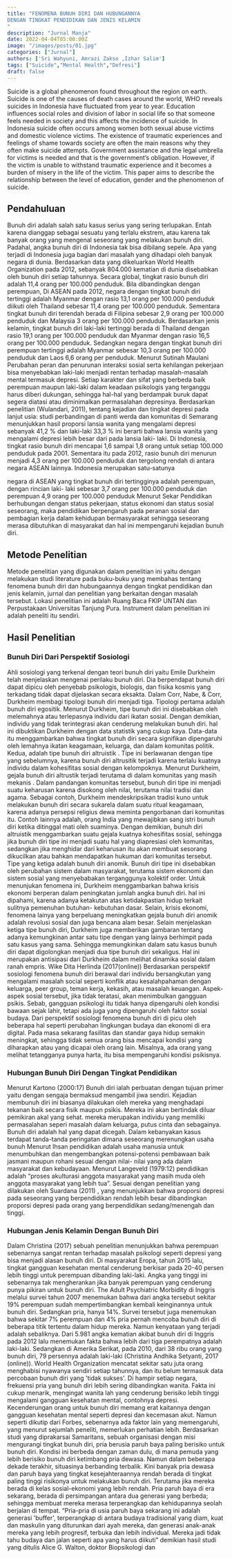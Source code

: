 ```yaml
---
title: "FENOMENA BUNUH DIRI DAN HUBUNGANNYA
DENGAN TINGKAT PENDIDIKAN DAN JENIS KELAMIN
"
description: "Jurnal Manja"
date: 2022-04-04T05:00:00Z
image: "/images/posts/01.jpg"
categories: ["Jurnal"]
authors: ['Sri Wahyuni, Amrazi Zakso ,Izhar Salim']
tags: ["Suicide","Mental Health","Defresi"]
draft: false
---
```


Suicide is a global phenomenon found throughout the region on earth. Suicide is one of the causes of death cases around the world, WHO reveals suicides in Indonesia have fluctuated from year to year. Education influences social roles and division of labor in social life so that someone feels needed in society and this affects the incidence of suicide. In
Indonesia suicide often occurs among women both sexual abuse victims and domestic violence victims. The existence of traumatic experiences and feelings of shame towards society are often the main reasons why they often make suicide attempts. Government assistance and the legal umbrella for victims is needed and that is the government’s obligation.
However, if the victim is unable to withstand traumatic experience and it becomes a burden of misery in the life of the victim. This paper aims to describe the relationship between the level of education, gender and the phenomenon of suicide.


## Pendahuluan

Bunuh diri adalah salah satu kasus serius yang sering terlupakan. Entah karena dianggap sebagai sesuatu yang terlalu ekstrem, atau karena tak banyak orang yang mengenal seseorang yang melakukan bunuh diri. Padahal, angka bunuh diri di Indonesia tak bisa dibilang sepele. Apa yang terjadi di Indonesia juga bagian dari masalah yang dihadapi oleh banyak negara di dunia.
Berdasarkan data yang dikeluarkan World Health Organization pada 2012, sebanyak 804.000 kematian di dunia disebabkan oleh bunuh diri setiap tahunnya. Secara global, tingkat rasio bunuh diri adalah
11,4 orang per 100.000 penduduk. Bila dibandingkan dengan perempuan, Di ASEAN pada 2012, negara dengan tingkat bunuh diri tertinggi adalah Myanmar dengan rasio 13,1 orang per
100.000 penduduk diikuti oleh Thailand sebesar 11,4 orang per 100.000 penduduk. Sementara tingkat bunuh diri terendah berada di Filipina sebesar 2,9 orang per 100.000 penduduk dan Malaysia 3 orang per 100.000 penduduk. Berdasarkan jenis kelamin, tingkat bunuh diri laki-laki tertinggi berada di
Thailand dengan rasio 19,1 orang per 100.000 penduduk dan Myanmar dengan rasio 16,5 orang per 100.000 penduduk. Sedangkan negara dengan tingkat bunuh diri perempuan tertinggi adalah Myanmar sebesar 10,3 orang per 100.000 penduduk dan Laos 6,6 orang per
penduduk.
Menurut Sutinah Maulani Perubahan peran dan penurunan interaksi sosial serta kehilangan pekerjaan bisa menyebabkan laki-laki menjadi rentan terhadap masalah-masalah mental termasuk depresi.
Setiap karakter dan sifat yang berbeda baik perempuan maupun laki-laki dalam keadaan psikologis yang terganggu harus diberi dukungan, sehingga hal-hal yang berdampak buruk dapat segera diatasi atau diminimalkan permasalahan depresinya.
Berdasarkan penelitian (Wulandari, 2011), tentang kejadian dan tingkat depresi pada lanjut usia: studi perbandingan di panti werda dan komunitas di Semarang menunjukkan hasil proporsi lansia wanita yang mengalami depresi sebanyak 41,2 % dan laki-laki 33,3 % ini berarti bahwa lansia wanita yang mengalami depresi lebih besar dari pada lansia laki- laki. Di Indonesia, tingkat rasio bunuh diri mencapai 1,6 sampai 1,8 orang untuk setiap 100.000 penduduk pada 2001. Sementara itu pada 2012, rasio bunuh diri menurun menjadi 4,3 orang per 100.000 penduduk dan tergolong rendah di antara negara ASEAN lainnya. Indonesia merupakan satu-satunya

negara di ASEAN yang tingkat bunuh diri tertingginya adalah perempuan, dengan rincian laki- laki sebesar 3,7 orang per 100.000 penduduk dan perempuan 4,9 orang per 100.000 penduduk Menurut Sekar Pendidikan berhubungan dengan status pekerjaan, status ekonomi dan status sosial seseorang, maka pendidikan berpengaruh pada peranan sosial dan pembagian kerja dalam kehidupan bermasyarakat sehingga seseorang merasa dibutuhkan di masyarakat dan hal ini mempengaruhi kejadian bunuh diri.

## Metode Penelitian
Metode penelitian yang digunakan dalam penelitian ini yaitu dengan melakukan studi literature pada buku-buku yang membahas tentang fenomena bunuh diri dan hubungaannya dengan tingkat pendidikan dan jenis kelamin, jurnal dan penelitian yang berkaitan dengan masalah tersebut.
Lokasi penelitian ini adalah Ruang Baca FKIP UNTAN dan Perpustakaan Universitas Tanjung Pura.
Instrument dalam penelitian ini adalah peneliti itu sendiri.

## Hasil Penelitian
### Bunuh Diri Dari Perspektif Sosiologi
Ahli sosiologi yang terkenal dengan teori bunuh diri yaitu Emile Durkheim telah menjelaskan mengenai perilaku bunuh diri. Dia berpendapat bunuh diri dapat dipicu oleh penyebab psikologis, biologis, dan fisika kosmis yang terkadang tidak dapat dijelaskan secara eksakta. Dalam Corr, Nabe, & Corr, Durkheim membagi tipologi bunuh diri menjadi tiga.
Tipologi pertama adalah bunuh diri egositik. Menurut Durkheim, tipe bunuh diri ini disebabkan oleh melemahnya atau terlepasnya individu dari ikatan sosial. Dengan demikian, individu yang tidak terintegrasi akan cenderung melakukan bunuh diri. hal ini dibuktikan Durkheim dengan data statistik yang cukup kaya. Data-data itu menggambarkan bahwa tingkat bunuh diri secara signifikan dipengaruhi oleh lemahnya ikatan keagamaan, keluarga, dan dalam komunitas politik. Kedua, adalah tipe bunuh diri altruistik . Tipe ini berlawanan dengan tipe yang sebelumnya, karena bunuh diri altrusitik terjadi karena terlalu kuatnya individu dalam kohesifitas sosial dengan kelompoknya. Menurut Durkheim, gejala bunuh diri altrustik terjadi terutama di dalam komunitas yang masih mekanis . Dalam pandangan komunitas tersebut, bunuh diri tipe ini menjadi suatu keharusan karena disokong oleh nilai, terutama nilai tradisi dan agama. Sebagai contoh, Durkheim mendeskripsikan tradisi kuno untuk melakukan bunuh diri secara sukarela dalam suatu ritual keagamaan, karena adanya persepsi religius dewa meminta pengorbanan dari komunitas itu. Contoh lainnya adalah, orang India yang mewajibkan sang istri bunuh diri ketika ditinggal mati oleh suaminya. Dengan demikian, bunuh diri altruistik menggambarkan suatu gejala kuatnya kohesifitas sosial, sehingga jika bunuh diri tipe ini menjadi suatu hal yang diapresiasi oleh komunitas, sedangkan jika menghidar dari keharusan itu akan membuat sesorang dikucilkan atau bahkan mendapatkan hukuman dari komunitas tersebut. Tipe yang ketiga adalah bunuh diri anomik. Bunuh diri tipe ini disebabkan oleh perubahan sistem dalam masyarakat, terutama sistem ekonomi dan sistem sosial yang menyebabakan terganggunya kolektif order. Untuk menunjukan fenomena ini, Durkheim menggambarkan bahwa krisis ekonomi berperan dalam peningkatan jumlah angka bunuh diri. hal ini dipahami, karena adanya ketakutan atas ketidakpastian hidup terkait sulitnya pemenuhan butuhan- kebutuhan dasar. Selain, krisis ekonomi, fenomena lainya yang berpeluang meningkatkan gejala bunuh diri anomik adalah revolusi sosial dan juga bencana alam besar. Selain menjelaskan ketiga tipe bunuh diri, Durkheim juga memberikan gambaran tentang adanya kemungkinan antar satu tipe dengan yang lainya berhimpit pada satu kasus yang sama. Sehingga memungkinkan dalam satu kasus bunuh diri dapat digolongkan menjadi dua tipe bunuh diri sekaligus. Hal ini merupakan antisipasi dari Durkheim dalam melihat dinamika sosial dalam ranah empris. Wike Dita Herlinda (2017(online)) Berdasarkan perspektif sosiologi fenomena bunuh diri berawal dari individu bersangkutan yang mengalami masalah social seperti konflik atau kesalahpahaman dengan keluarga, peer group, teman kerja, kekasih, atau masalah keuangan. Aspek-aspek sosial tersebut, jika tidak teratasi, akan menimbulkan gangguan psikis. Sebab, gangguan psikologi itu tidak hanya dipengaruhi oleh kondisi bawaan sejak lahir, tetapi ada juga yang dipengaruhi oleh faktor sosial budaya. Dari perspektif sosiologi fenomena bunuh diri di picu oleh beberapa hal seperti perubahan lingkungan budaya dan ekonomi di era digital. Pada masa sekarang fasilitas dan standar gaya hidup semakin meningkat, sehingga tidak semua orang bisa mencapai kondisi yang diharapkan atau yang dicapai oleh orang lain. Misalnya, ada orang yang melihat tetangganya punya harta, itu bisa mempengaruhi kondisi psikisnya.

### Hubungan Bunuh Diri Dengan Tingkat Pendidikan
Menurut Kartono (2000:17) Bunuh diri ialah perbuatan dengan tujuan primer yaitu dengan sengaja bermaksud mengambil jiwa sendiri. Kejadian membunuh diri ini biasanya dilakukan oleh mereka yang menghadapi tekanan baik secara fisik maupun psikis. Mereka ini akan bertindak diluar pemikiran akal yang sehat. mereka merupakan individu yang memiliki permasalahan seperi masalah dalam keluarga, putus cinta dan sebagainya. Bunuh diri adalah hal yang dapat dicegah. Dalam kebanyakan kasus terdapat tanda-tanda peringatan dimana seseorang merenungkan usaha bunuh
Menurut Ihsan pendidikan adalah usaha manusia untuk menumbuhkan dan mengembangkan potensi-potensi pembawaan baik jasmani maupun rohani sesuai dengan nilai- nilai yang ada dalam masyarakat dan kebudayaan.
Menurut Langeveld (1979:12) pendidikan adalah “proses akulturasi anggota masyarakat yang masih muda oleh anggota masyarakat yang lebih tua”.
Sesuai dengan penelitian yang dilakukan oleh Suardana (2011) , yang menunjukkan bahwa proporsi depresi pada seseorang yang berpendidikan rendah lebih besar dibandingkan proporsi depresi pada orang yang berpendidikan sedang/menengah dan tinggi.

### Hubungan Jenis Kelamin Dengan Bunuh Diri
Dalam Christina (2017) sebuah penelitian menunjukkan bahwa perempuan sebenarnya sangat rentan terhadap masalah psikologi seperti depresi yang bisa menjadi alasan bunuh diri. Di masyarakat Eropa, tahun 2015 lalu, tingkat gangguan kesehatan mental cenderung berkisar pada 20-40 persen lebih tinggi untuk perempuan dibanding laki-laki. Angka yang tinggi ini sebenarnya tak mengherankan jika banyak perempuan yang cenderung punya pikiran untuk bunuh diri.
The Adult Psychiatric Morbidity di Inggris melalui survei tahun 2007 menemukan bahwa dari angka tersebut sekitar 19% perempuan sudah mempertimbangkan kembali keinginannya untuk bunuh diri. Sedangkan pria, hanya 14%. Survei tersebut juga menemukan bahwa sekitar 7% perempuan dan
4% pria pernah mencoba bunuh diri di beberapa titik tertentu dalam hidup mereka.
Namun kenyataan yang terjadi adalah sebaliknya. Dari 5.981 angka kematian akibat bunuh diri di Inggris pada 2012 lalu menemukan fakta bahwa lebih dari tiga perempatnya adalah laki-laki. Sedangkan di Amerika Serikat, pada 2010, dari 38 ribu orang yang bunuh diri, 79 persennya adalah laki-laki (Christina Andhika Setyanti, 2017 (online)).
World Health Organization mencatat sekitar satu juta orang menghabisi nyawanya sendiri setiap tahunnya, dan itu belum termasuk data percobaan bunuh diri yang 'tidak sukses'. Di hampir setiap negara, frekuensi pria yang bunuh diri lebih sering dibandingkan wanita. Fakta ini cukup menarik, mengingat wanita lah yang cenderung berisiko lebih tinggi mengalami gangguan kesehatan mental, contohnya depresi.
Kecenderungan orang untuk bunuh diri memang erat kaitannya dengan gangguan kesehatan mental seperti depresi dan kecemasan akut. Namun seperti dikutip dari Forbes, sebenarnya ada faktor lain yang memengaruhi, yang menurut sejumlah peneliti, memerlukan perhatian lebih.
Berdasarkan studi yang diprakarsai Samaritans, sebuah organisasi dengan misi mengurangi tingkat bunuh diri, pria berusia paruh baya paling berisiko untuk bunuh diri. Kondisi ini berbeda dengan zaman dulu, di mana pemuda yang lebih berisiko bunuh diri ketimbang pria dewasa. Namun dalam beberapa dekade terakhir, situasinya berbanding terbalik.
Kini banyak pria dewasa dan paruh baya yang tingkat kesejahteraannya rendah berada di tingkat paling tinggi risikonya untuk melakukan bunuh diri. Terutama jika mereka berada di kelas sosial-ekonomi yang lebih rendah. Pria paruh baya di era sekarang, berada di persimpangan antara dua generasi yang berbeda; sehingga membuat mereka merasa terperangkap dan kehidupannya seolah berjalan di tempat.
“Pria-pria di usia paruh baya sekarang ini adalah generasi 'buffer', terperangkap di antara budaya tradisional yang diam, kuat dan maskulin yang diturunkan dari ayah mereka, dan generasi anak-anak mereka yang lebih progresif, terbuka dan lebih individual. Mereka jadi tidak tahu budaya dan jalan seperti apa yang harus diikuti”  demikian hasil studi yang ditulis Alice G. Walton, doktor Biopsikologi dan


